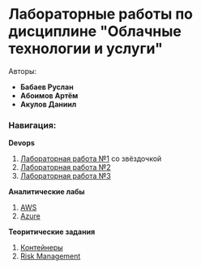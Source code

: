 # Лабораторные работы по дисциплине "Облачные технологии и услуги"
Авторы: 
+ **Бабаев Руслан**
+ **Абоимов Артём**
+ **Акулов Даниил**

### Навигация: 

**Devops**
1. [Лабораторная работа №1](https://github.com/Jesusya-26/devops/tree/main/lab-1) со звёздочкой
2. [Лабораторная работа №2](https://github.com/Jesusya-26/devops/tree/main/lab-2)
3. [Лабораторная работа №3](https://github.com/pheroom/clouds-itmo-2023/blob/main/DevOps-Lab-3/README.md)

**Аналитические лабы**
1. [AWS]()
2. [Azure](https://github.com/Jesusya-26/clouds-devops/blob/main/analytic_lab_2/README.md)

**Теоритические задания**
1. [Контейнеры](https://github.com/Jesusya-26/clouds-devops/tree/main/theory#задание-1)
2. [Risk Management](https://github.com/Jesusya-26/clouds-devops/tree/main/theory#задание-2)
